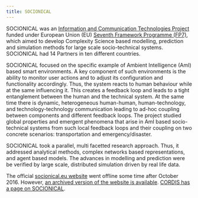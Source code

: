 ```yaml
---
title: SOCIONICAL
---
```


SOCIONICAL was an [Information and Communication Technologies Project](http://cordis.europa.eu/fp7/ict/home_en.html) funded under European Union (EU) [Seventh Framework Programme (FP7)](http://cordis.europa.eu/fp7/), which aimed to develop Complexity Science based modelling, prediction and simulation methods for large scale socio-technical systems.  SOCIONICAL had 14 Partners in ten different countries.<!--break-->

SOCIONICAL focused on the specific example of Ambient Intelligence (AmI) based smart environments. A key component of such environments is the ability to monitor user actions and to adjust its configuration and functionality accordingly. Thus, the system reacts to human behaviour while at the same influencing it. This creates a feedback loop and leads to a tight entanglement between the human and the technical system. At the same time there is dynamic, heterogeneous human-human, human-technology, and technology-technology communication leading to ad-hoc coupling between components and different feedback loops. The project studied global properties and emergent phenomena that arise in AmI based socio-technical systems from such local feedback loops and their coupling on two concrete scenarios: transportation and emergency/disaster.

SOCIONICAL took a parallel, multi facetted research approach. Thus, it addressed analytical methods, complex networks based representations, and agent based models. The advances in modelling and prediction were be verified by large scale, distributed simulation driven by real life data.



The official [socionical.eu website](http://www.socionical.eu) went offline some time after October 2016.  However, [an archived version of the website is available](https://web.archive.org/web/20161008193003/www.socionical.eu).  [CORDIS has a page on SOCIONICAL](http://cordis.europa.eu/project/rcn/89519_en.html).

